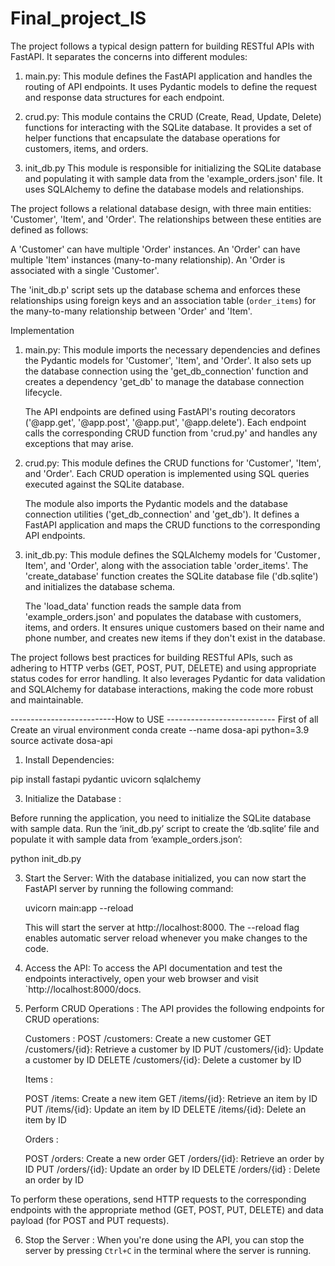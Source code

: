 # Final_project_IS

The project follows a typical design pattern for building RESTful APIs with FastAPI. It separates the concerns into different modules:

1. main.py: This module defines the FastAPI application and handles the routing of API endpoints. It uses Pydantic models to define the request and response data structures for each endpoint.

2. crud.py: This module contains the CRUD (Create, Read, Update, Delete) functions for interacting with the SQLite database. It provides a set of helper functions that encapsulate the database operations for customers, items, and orders.

3. init_db.py This module is responsible for initializing the SQLite database and populating it with sample data from the 'example_orders.json' file. It uses SQLAlchemy to define the database models and relationships.

The project follows a relational database design, with three main entities: 'Customer', 'Item', and 'Order'. The relationships between these entities are defined as follows:

A 'Customer' can have multiple 'Order' instances.
An 'Order' can have multiple 'Item' instances (many-to-many relationship).
An 'Order is associated with a single 'Customer'.

The 'init_db.p' script sets up the database schema and enforces these relationships using foreign keys and an association table (`order_items`) for the many-to-many relationship between 'Order' and 'Item'.

Implementation

1. main.py: This module imports the necessary dependencies and defines the Pydantic models for 'Customer', 'Item', and 'Order'. It also sets up the database connection using the 'get_db_connection' function and creates a dependency 'get_db' to manage the database connection lifecycle.

   The API endpoints are defined using FastAPI's routing decorators ('@app.get', '@app.post', '@app.put', '@app.delete'). Each endpoint calls the corresponding CRUD function from 'crud.py' and handles any exceptions that may arise.

2. crud.py: This module defines the CRUD functions for 'Customer', 'Item', and 'Order'. Each CRUD operation is implemented using SQL queries executed against the SQLite database.

   The module also imports the Pydantic models and the database connection utilities ('get_db_connection' and 'get_db'). It defines a FastAPI application and maps the CRUD functions to the corresponding API endpoints.

3. init_db.py: This module defines the SQLAlchemy models for 'Customer`, `Item', and 'Order', along with the association table 'order_items'. The 'create_database' function creates the SQLite database file ('db.sqlite') and initializes the database schema.

   The 'load_data' function reads the sample data from 'example_orders.json' and populates the database with customers, items, and orders. It ensures unique customers based on their name and phone number, and creates new items if they don't exist in the database.

The project follows best practices for building RESTful APIs, such as adhering to HTTP verbs (GET, POST, PUT, DELETE) and using appropriate status codes for error handling. It also leverages Pydantic for data validation and SQLAlchemy for database interactions, making the code more robust and maintainable.

--------------------------How to USE ---------------------------
First of all Create an virual environment 
conda create --name dosa-api python=3.9
source activate dosa-api

1. Install Dependencies:
   
pip install fastapi pydantic uvicorn sqlalchemy
  

3. Initialize the Database :

  Before running the application, you need to initialize the SQLite database with sample data. Run the ‘init_db.py’ script to create the ‘db.sqlite’ file and populate it with sample data from ‘example_orders.json’:

  
   python init_db.py


3. Start the Server:
   With the database initialized, you can now start the FastAPI server by running the following command:


   uvicorn main:app --reload


   This will start the server at http://localhost:8000. The --reload flag enables automatic server reload whenever you make changes to the code.

4. Access the API:
To access the API documentation and test the endpoints interactively, open your web browser and visit `http://localhost:8000/docs.


     

5. Perform CRUD Operations :
   The API provides the following endpoints for CRUD operations:

   Customers :
     POST /customers: Create a new customer
     GET /customers/{id}: Retrieve a customer by ID
     PUT /customers/{id}: Update a customer by ID
     DELETE /customers/{id}: Delete a customer by ID

   Items :

     POST /items: Create a new item
     GET /items/{id}: Retrieve an item by ID
     PUT /items/{id}: Update an item by ID
     DELETE /items/{id}: Delete an item by ID

   Orders :

    POST /orders: Create a new order
    GET /orders/{id}: Retrieve an order by ID
    PUT /orders/{id}: Update an order by ID
    DELETE /orders/{id}  : Delete an order by ID

To perform these operations, send HTTP requests to the corresponding endpoints with the appropriate method (GET, POST, PUT, DELETE) and data payload (for POST and PUT requests).

6. Stop the Server :
   When you're done using the API, you can stop the server by pressing `Ctrl+C` in the terminal where the server is running.

